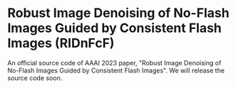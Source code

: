 # Robust Image Denoising of No-Flash Images Guided by Consistent Flash Images (RIDnFcF)

An official source code of AAAI 2023 paper, "Robust Image Denoising of No-Flash Images Guided by Consistent Flash Images".
We will release the source code soon.
